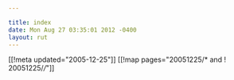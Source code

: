 ```yaml
---

title: index
date: Mon Aug 27 03:35:01 2012 -0400
layout: rut
---
```


[[!meta updated="2005-12-25"]]
[[!map pages="20051225/* and ! 20051225/*/*"]]
